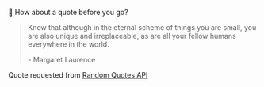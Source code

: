 📣 How about a quote before you go?

> Know that although in the eternal scheme of things you are small, you are also unique and irreplaceable, as are all your fellow humans everywhere in the world.
>
> <p>- Margaret Laurence</p>

Quote requested from [Random Quotes API](https://github.com/lukePeavey/quotable)
